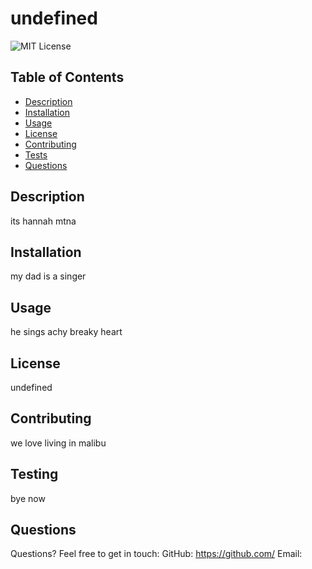 # undefined

  ![MIT License](https://img.shields.io/badge/license-MIT-green)

## Table of Contents 
- [Description](#description)
- [Installation](#installation)
- [Usage](#usage)
- [License](#license)
- [Contributing](#contributing)
- [Tests](#tests)
- [Questions](#questions)

## Description
its hannah mtna

## Installation
my dad is a singer

## Usage
he sings achy breaky heart

## License
undefined

## Contributing
we love living in malibu

## Testing
bye now

## Questions
Questions? Feel free to get in touch:
GitHub: https://github.com/
Email: 

